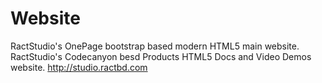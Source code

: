 # Website
 RactStudio's OnePage bootstrap based modern HTML5 main website. RactStudio's Codecanyon besd Products HTML5 Docs and Video Demos website. http://studio.ractbd.com 
